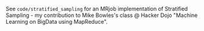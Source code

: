 
See `code/stratified_sampling` for an MRjob implementation of Stratified Sampling - my contribution to Mike Bowles's class @ Hacker Dojo "Machine Learning on BigData using MapReduce".
